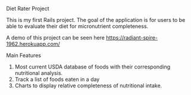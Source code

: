 Diet Rater Project

This is my first Rails project. The goal of the application is for users to be able to evaluate their diet for micronutrient completeness. 

A demo of this project can be seen here https://radiant-spire-1962.herokuapp.com/

Main Features

1. Most current USDA database of foods with their corresponding nutritional analysis.
2. Track a list of foods eaten in a day
3. Charts to display relative completeness of nutritional intake. 
